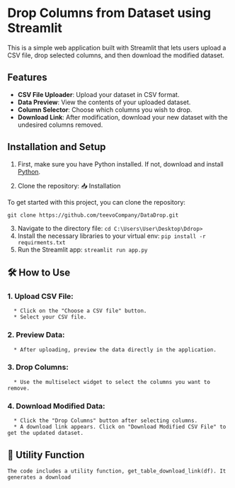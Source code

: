 # Drop Columns from Dataset using Streamlit

This is a simple web application built with Streamlit that lets users upload a CSV file, drop selected columns, and then download the modified dataset.

## Features
- **CSV File Uploader**: Upload your dataset in CSV format.
- **Data Preview**: View the contents of your uploaded dataset.
- **Column Selector**: Choose which columns you wish to drop.
- **Download Link**: After modification, download your new dataset with the undesired columns removed.

## Installation and Setup

1. First, make sure you have Python installed. If not, download and install [Python](https://www.python.org/downloads/).

2. Clone the repository: 📥 Installation

To get started with this project, you can clone the repository:

`git clone https://github.com/teevoCompany/DataDrop.git`

3. Navigate to the directory file: `cd C:\Users\User\Desktop\Ddrop>`
4. Install the necessary libraries to your virtual env: `pip install -r requirments.txt`
5. Run the Streamlit app: `streamlit run app.py`



## 🛠 How to Use
### 1. Upload CSV File:
      * Click on the "Choose a CSV file" button.
      * Select your CSV file.
### 2. Preview Data:
      * After uploading, preview the data directly in the application.
### 3. Drop Columns:
      * Use the multiselect widget to select the columns you want to remove.
### 4. Download Modified Data:
      * Click the "Drop Columns" button after selecting columns.
      * A download link appears. Click on "Download Modified CSV File" to get the updated dataset.
## 📌 Utility Function
`The code includes a utility function, get_table_download_link(df).
It generates a download`

   


